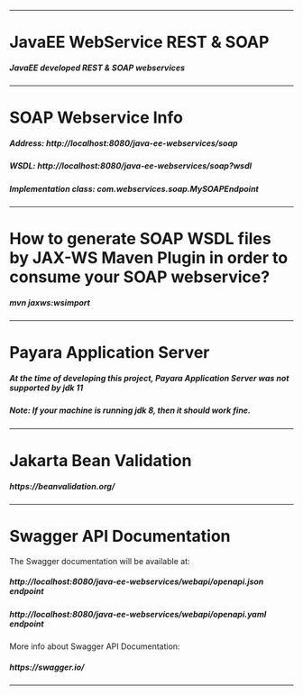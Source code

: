 --------------------------------------------------------------------------

# JavaEE WebService REST & SOAP

<h5>JavaEE developed REST & SOAP webservices</h5>

--------------------------------------------------------------------------

# SOAP Webservice Info

<h5>Address:	http://localhost:8080/java-ee-webservices/soap</h5>
<h5>WSDL:	http://localhost:8080/java-ee-webservices/soap?wsdl</h5>
<h5>Implementation class:	com.webservices.soap.MySOAPEndpoint</h5>

--------------------------------------------------------------------------

# How to generate SOAP WSDL files by JAX-WS Maven Plugin in order to consume your SOAP webservice?

<h5>mvn jaxws:wsimport</h5>

--------------------------------------------------------------------------

# Payara Application Server

<h5>At the time of developing this project, Payara Application Server was not supported by jdk 11</h5>

<h5><b>Note:</b> If your machine is running jdk 8, then it should work fine.</h5>

--------------------------------------------------------------------------

# Jakarta Bean Validation

<h5>https://beanvalidation.org/</h5>

--------------------------------------------------------------------------

# Swagger API Documentation

The Swagger documentation will be available at:

<h5>http://localhost:8080/java-ee-webservices/webapi/openapi.json   endpoint</h5>
<h5>http://localhost:8080/java-ee-webservices/webapi/openapi.yaml   endpoint</h5>

More info about Swagger API Documentation:
<h5>https://swagger.io/</h5>

--------------------------------------------------------------------------